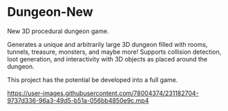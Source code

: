 # Dungeon-New
New 3D procedural dungeon game.

Generates a unique and arbitrarily large 3D dungeon filled with rooms, tunnels, treasure, monsters, and maybe more!
Supports collision detection, loot generation, and interactivity with 3D objects as placed around the dungeon.

This project has the potential be developed into a full game.


https://user-images.githubusercontent.com/78004374/231182704-9737d336-96a3-49d5-b51a-056bb4850e9c.mp4

